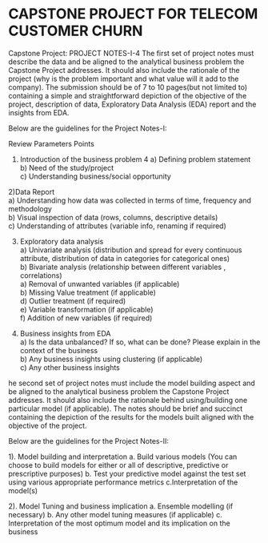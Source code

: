 # CAPSTONE PROJECT FOR TELECOM CUSTOMER CHURN
Capstone Project: PROJECT NOTES-I-4
The first set of project notes must describe the data and be aligned to the analytical business problem the Capstone Project addresses. It should also include the rationale of the project (why is the problem important and what value will it add to the company). The submission should be of 7 to 10 pages(but not limited to) containing a simple and straightforward depiction of the objective of the project, description of data, Exploratory Data Analysis (EDA) report and the insights from EDA.

Below are the guidelines for the Project Notes-I:

Review Parameters	Points
1) Introduction of the business problem	4
a) Defining problem statement	 
b) Need of the study/project	 
c) Understanding business/social opportunity	 
 	 
2)Data Report	
a) Understanding how data was collected in terms of time, frequency and methodology	 
b) Visual inspection of data (rows, columns, descriptive details)	 
c) Understanding of attributes (variable info, renaming if required)	 
 	 
3) Exploratory data analysis	
a) Univariate analysis (distribution and spread for every continuous attribute, distribution of data in categories for categorical ones)	 
b) Bivariate analysis (relationship between different variables , correlations)	 
a) Removal of unwanted variables (if applicable)	 
b) Missing Value treatment (if applicable)	 
d) Outlier treatment (if required)	 
e) Variable transformation (if applicable)	 
f) Addition of new variables (if required)	 
 	 
4) Business insights from EDA 	
a) Is the data unbalanced? If so, what can be done? Please explain in the context of the business	 
b) Any business insights using clustering  (if applicable)	 
c) Any other business insights

he second set of project notes must include the model building aspect and be aligned to the analytical business problem the Capstone Project addresses. It should also include the rationale behind using/building one particular model (if applicable). The notes should be brief and succinct containing the depiction of the results for the models built aligned with the objective of the project. 

Below are the guidelines for the Project Notes-II:

1). Model building and interpretation
a. Build various models (You can choose to build models for either or all of descriptive, predictive or prescriptive purposes)
b. Test your predictive model against the test set using various appropriate performance metrics
c.Interpretation of the model(s)
 
2). Model Tuning and business implication
a. Ensemble modelling (if necessary)
b. Any other model tuning measures (if applicable)
c. Interpretation of the most optimum model and its implication on the business
 	 
